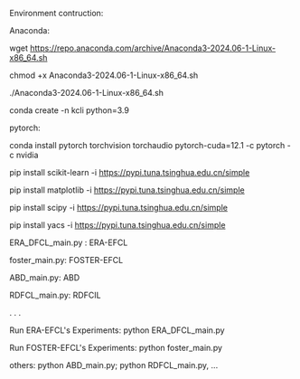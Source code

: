Environment contruction:

Anaconda:

wget https://repo.anaconda.com/archive/Anaconda3-2024.06-1-Linux-x86_64.sh

chmod +x Anaconda3-2024.06-1-Linux-x86_64.sh

./Anaconda3-2024.06-1-Linux-x86_64.sh

conda create -n kcli python=3.9

pytorch:

conda install pytorch torchvision torchaudio pytorch-cuda=12.1 -c pytorch -c nvidia

pip install scikit-learn -i https://pypi.tuna.tsinghua.edu.cn/simple

pip install matplotlib -i https://pypi.tuna.tsinghua.edu.cn/simple

pip install scipy -i https://pypi.tuna.tsinghua.edu.cn/simple

pip install yacs -i https://pypi.tuna.tsinghua.edu.cn/simple

ERA_DFCL_main.py : ERA-EFCL

foster_main.py: FOSTER-EFCL

ABD_main.py: ABD

RDFCL_main.py: RDFCIL

.
.
.


Run ERA-EFCL's Experiments: python ERA_DFCL_main.py 

Run FOSTER-EFCL's Experiments: python foster_main.py

others: python ABD_main.py; python RDFCL_main.py, ...
